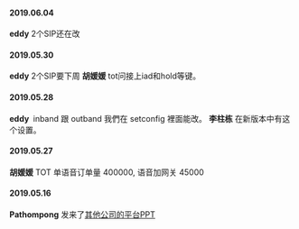 
#### 2019.06.04
**eddy** 2个SIP还在改
#### 2019.05.30
**eddy**  2个SIP要下周
**胡媛媛** tot问接上iad和hold等键。
#### 2019.05.28
**eddy**  inband 跟 outband 我們在 setconfig 裡面能改。
**李柱栋**  在新版本中有这个设置。
#### 2019.05.27
**胡媛媛**  TOT 单语音订单量 400000, 语音加网关 45000
#### 2019.05.16
**Pathompong** 发来了[其他公司的平台PPT](http://192.168.1.93:8000/yealing.pptx)  
